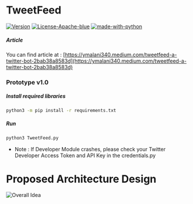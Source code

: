 # TweetFeed
[![Version](https://img.shields.io/badge/version-v1.0-blue)](#) [![License-Apache-blue](https://img.shields.io/badge/license-Apache%202-blue)](https://github.com/yatinkalra/TweetFeed/blob/master/LICENSE) [![made-with-python](https://img.shields.io/badge/python-v3-blue)](https://www.python.org/)
##### Article 
You can find article at : [https://ymalani340.medium.com/tweetfeed-a-twitter-bot-2bab38a8583d](https://ymalani340.medium.com/tweetfeed-a-twitter-bot-2bab38a8583d) 
### Prototype v1.0
##### Install required libraries 
```bash
python3 -m pip install -r requirements.txt
```
##### Run
```bash
python3 TweetFeed.py
```
* Note : If Developer Module crashes, please check your Twitter Developer Access Token and API Key in the credentials.py

# Proposed Architecture Design

![](https://github.com/yash2806/TweetFeed/blob/main/DOCS/Architecture%20Diagram.png "Overall Idea")



